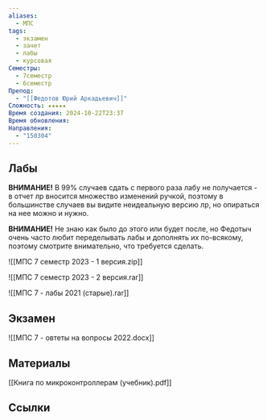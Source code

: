 ```yaml
---
aliases:
  - МПС
tags:
  - экзамен
  - зачет
  - лабы
  - курсовая
Семестры:
  - 7семестр
  - 6семестр
Препод:
  - "[[Федотов Юрий Аркадьевич]]"
Сложность: ★★★★★
Время создания: 2024-10-22T23:37
Время обновления: 
Направления:
  - "150304"
---
```

## Лабы

**ВНИМАНИЕ!** В 99% случаев сдать с первого раза лабу не получается - в отчет лр вносится множество изменений ручкой, поэтому в большинстве случаев вы видите неидеальную версию лр, но опираться на нее можно и нужно.
 
 **ВНИМАНИЕ!** Не знаю как было до этого или будет после, но Федотыч очень часто любит переделывать лабы и дополнять их по-всякому, поэтому смотрите внимательно, что требуется сделать.

![[МПС 7 семестр 2023 - 1 версия.zip]]

![[МПС 7 семестр 2023 - 2 версия.rar]]

![[МПС 7 - лабы 2021 (старые).rar]]
## Экзамен

![[МПС 7 - овтеты на вопросы 2022.docx]]

## Материалы

[[Книга по микроконтроллерам (учебник).pdf]]
## Ссылки
